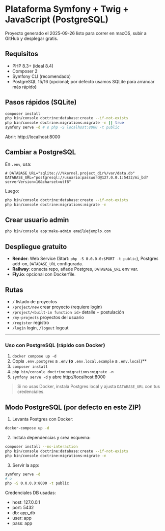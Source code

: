 # Plataforma Symfony + Twig + JavaScript (PostgreSQL)

Proyecto generado el 2025-09-26 listo para correr en macOS, subir a GitHub y desplegar gratis.

## Requisitos
- PHP 8.3+ (ideal 8.4)
- Composer 2
- Symfony CLI (recomendado)
- PostgreSQL 15/16 (opcional; por defecto usamos SQLite para arrancar más rápido)

## Pasos rápidos (SQLite)
```bash
composer install
php bin/console doctrine:database:create --if-not-exists
php bin/console doctrine:migrations:migrate -n || true
symfony serve -d # o php -S localhost:8000 -t public
```

Abrir: http://localhost:8000

## Cambiar a PostgreSQL
En `.env`, usa:
```
# DATABASE_URL="sqlite:///%kernel.project_dir%/var/data.db"
DATABASE_URL="postgresql://usuario:password@127.0.0.1:5432/mi_bd?serverVersion=16&charset=utf8"
```
Luego:
```bash
php bin/console doctrine:database:create --if-not-exists
php bin/console doctrine:migrations:migrate -n
```

## Crear usuario admin
```bash
php bin/console app:make-admin email@ejemplo.com
```

## Despliegue gratuito
- **Render**: Web Service (Start: `php -S 0.0.0.0:$PORT -t public`), Postgres add-on, `DATABASE_URL` configurada.
- **Railway**: conecta repo, añade Postgres, `DATABASE_URL` env var.
- **Fly.io**: opcional con Dockerfile.

## Rutas
- `/` listado de proyectos
- `/project/new` crear proyecto (requiere login)
- `/project/<built-in function id>` detalle + postulación
- `/my-projects` proyectos del usuario
- `/register` registro
- `/login` login, `/logout` logout

---
### Uso con PostgreSQL (rápido con Docker)
1. `docker compose up -d`
2. Copia `.env.postgres` a `.env` **(o** `.env.local.example` a `.env.local`)**
3. `composer install`
4. `php bin/console doctrine:migrations:migrate -n`
5. `symfony serve -d` y abre http://localhost:8000

> Si no usas Docker, instala Postgres local y ajusta `DATABASE_URL` con tus credenciales.


## Modo PostgreSQL (por defecto en este ZIP)
1) Levanta Postgres con Docker:
```bash
docker-compose up -d
```
2) Instala dependencias y crea esquema:
```bash
composer install --no-interaction
php bin/console doctrine:database:create --if-not-exists
php bin/console doctrine:migrations:migrate -n
```
3) Servir la app:
```bash
symfony serve -d
# o
php -S 0.0.0.0:8000 -t public
```

Credenciales DB usadas:
- host: 127.0.0.1
- port: 5432
- db: app_db
- user: app
- pass: app
